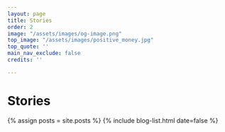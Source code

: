 ```yaml
---
layout: page
title: Stories
order: 2
image: "/assets/images/og-image.png"
top_image: "/assets/images/positive_money.jpg"
top_quote: ''
main_nav_exclude: false
credits: ''

---
```

# Stories

{% assign posts = site.posts %} {% include blog-list.html date=false  %}
